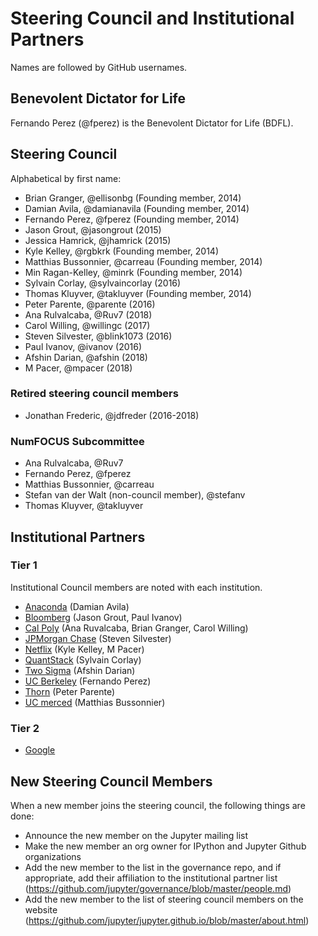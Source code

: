 # Steering Council and Institutional Partners

Names are followed by GitHub usernames.

## Benevolent Dictator for Life

Fernando Perez (@fperez) is the Benevolent Dictator for Life (BDFL).

## Steering Council

Alphabetical by first name:

- Brian Granger, @ellisonbg (Founding member, 2014)
- Damian Avila, @damianavila (Founding member, 2014)
- Fernando Perez, @fperez (Founding member, 2014)
- Jason Grout, @jasongrout (2015)
- Jessica Hamrick, @jhamrick (2015)
- Kyle Kelley, @rgbkrk (Founding member, 2014)
- Matthias Bussonnier, @carreau (Founding member, 2014)
- Min Ragan-Kelley, @minrk (Founding member, 2014)
- Sylvain Corlay, @sylvaincorlay (2016)
- Thomas Kluyver, @takluyver (Founding member, 2014)
- Peter Parente, @parente (2016)
- Ana Rulvalcaba, @Ruv7 (2018)
- Carol Willing, @willingc (2017)
- Steven Silvester, @blink1073 (2016)
- Paul Ivanov, @ivanov (2016)
- Afshin Darian, @afshin (2018)
- M Pacer, @mpacer (2018)

### Retired steering council members

- Jonathan Frederic, @jdfreder (2016-2018)

### NumFOCUS Subcommittee

- Ana Rulvalcaba, @Ruv7
- Fernando Perez, @fperez
- Matthias Bussonnier, @carreau
- Stefan van der Walt (non-council member), @stefanv
- Thomas Kluyver, @takluyver

## Institutional Partners

### Tier 1

Institutional Council members are noted with each institution.

- [Anaconda](https://www.anaconda.com/) (Damian Avila)
- [Bloomberg](https://www.bloomberg.com/) (Jason Grout, Paul Ivanov)
- [Cal Poly](https://www.calpoly.edu/) (Ana Ruvalcaba, Brian Granger, Carol Willing)
- [JPMorgan Chase](https://www.jpmorganchase.com/) (Steven Silvester)
- [Netflix](https://www.netflix.com/) (Kyle Kelley, M Pacer)
- [QuantStack](http://quantstack.net/) (Sylvain Corlay)
- [Two Sigma](https://www.twosigma.com/) (Afshin Darian)
- [UC Berkeley](https://www.berkeley.edu/) (Fernando Perez)
- [Thorn](https://thorn.org/) (Peter Parente)
- [UC merced](https://www.ucmerced.edu/) (Matthias Bussonnier)

### Tier 2

- [Google](https://www.google.com/)

## New Steering Council Members

When a new member joins the steering council, the following things are done:
- Announce the new member on the Jupyter mailing list
- Make the new member an org owner for IPython and Jupyter Github organizations
- Add the new member to the list in the governance repo, and if appropriate, add their affiliation to the institutional partner list (https://github.com/jupyter/governance/blob/master/people.md)
- Add the new member to the list of steering council members on the website (https://github.com/jupyter/jupyter.github.io/blob/master/about.html)


